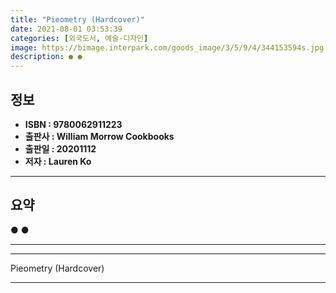 ```yaml
---
title: "Pieometry (Hardcover)"
date: 2021-08-01 03:53:39
categories: [외국도서, 예술-디자인]
image: https://bimage.interpark.com/goods_image/3/5/9/4/344153594s.jpg
description: ● ●
---
```


## **정보**

- **ISBN : 9780062911223**
- **출판사 : William Morrow Cookbooks**
- **출판일 : 20201112**
- **저자 : Lauren Ko**

------



## **요약**

●  ●  

------



------


Pieometry (Hardcover) 

------



